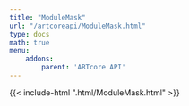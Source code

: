 ```yaml
---
title: "ModuleMask"
url: "/artcoreapi/ModuleMask.html"
type: docs
math: true
menu:
    addons:
        parent: 'ARTcore API'
---
```


{{< include-html ".html/ModuleMask.html" >}}
